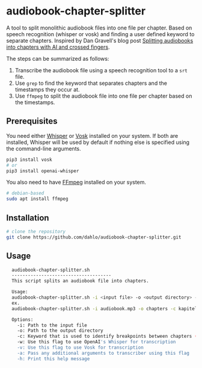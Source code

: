 # audiobook-chapter-splitter

A tool to split monolithic audiobook files into one file per chapter. Based on speech recognition (whisper or vosk) and finding a user defined keyword to separate chapters. Inspired by Dan Gravell's blog post [Splitting audiobooks into chapters with AI and crossed fingers](https://www.blisshq.com/music-library-management-blog/2021/01/22/splitting-audiobooks-chapters-ai/).

The steps can be summarized as follows:
1. Transcribe the audiobook file using a speech recognition tool to a `srt` file.
1. Use `grep` to find the keyword that separates chapters and the timestamps they occur at.
1. Use `ffmpeg` to split the audiobook file into one file per chapter based on the timestamps.

## Prerequisites

You need either [Whisper](https://github.com/openai/whisper) or [Vosk](https://alphacephei.com/vosk/) installed on your system. If both are installed, Whisper will be used by default if nothing else is specified using the command-line arguments.

```bash
pip3 install vosk
# or
pip3 install openai-whisper
```

You also need to have [FFmpeg](https://ffmpeg.org/) installed on your system.

```bash
# debian-based
sudo apt install ffmpeg
```

## Installation

```bash
# clone the repository
git clone https://github.com/dahlo/audiobook-chapter-splitter.git
```

## Usage

```bash
  audiobook-chapter-splitter.sh
  -------------------------------------
  This script splits an audiobook file into chapters.

  Usage:
  audiobook-chapter-splitter.sh -i <input file> -o <output directory> -c <chapter keyword> [-w] [-v] [-a ARGS] [-h]
  ex.
  audiobook-chapter-splitter.sh -i audiobook.mp3 -o chapters -c kapitel -w -a "--model medium --language Swedish"

  Options:
    -i: Path to the input file
    -o: Path to the output directory
    -c: Keyword that is used to identify breakpoints between chapters (case-insensitive)
    -w: Use this flag to use OpenAI's Whisper for transcription
    -v: Use this flag to use Vosk for transcription
    -a: Pass any additional arguments to transcriber using this flag
    -h: Print this help message
```










